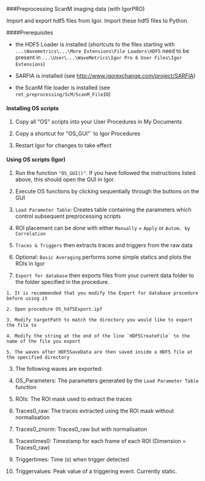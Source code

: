 ###Preprocessing ScanM imaging data (with IgorPRO)

Import and export hdf5 files from Igor. Import these hdf5 files to Python.


####Prerequisites

- the HDF5 Loader is installed (shortcuts to the files starting with ``...\Wavemetrics\...\More Extensions\File Loaders\HDF5`` need to be present in ``...\User\...\WaveMetrics\Igor Pro 6 User Files\Igor Extensions``)

- SARFIA is installed (see http://www.igorexchange.com/project/SARFIA)

- the ScanM file loader is installed (see ``ret_preprocessing/ScM/ScanM_FileIO``)


#### Installing OS scripts

1. Copy all "OS" scripts into your User Procedures in My Documents

2. Copy a shortcut for "OS_GUI"` to Igor Procedures

3. Restart Igor for changes to take effect


#### Using OS scripts (Igor)

1. Run the function `"OS_GUI()"`. If you have followed the instructions listed above, this should open the GUI in Igor.

2. Execute OS functions by clicking sequentially through the buttons on the GUI

  1. `Load Parameter Table`: Creates table containing the parameters which control subsequent preprocessing scripts

  2. ROI placement can be done with either `Manually` + `Apply` or `Autom. by Correlation`

  3. `Traces & Triggers` then extracts traces and triggers from the raw data

  4. Optional: `Basic Averaging` performs some simple statics and plots the ROIs in Igor

  5. `Export for database` then exports files from your current data folder to the folder specified in the procedure.

    1. It is recommended that you modify the Export for database procedure before using it

    2. Open procedure OS_hdf5Export.ipf

    3. Modify targetPath to match the directory you would like to export the file to

    4. Modify the string at the end of the line `HDF5CreateFile` to the name of the file you export

    5. The waves after HDF5SaveData are then saved inside a HDF5 file at the specified directory

3. The following waves are exported:

  1. OS_Parameters: The parameters generated by the `Load Parameter Table` function

  2. ROIs: The ROI mask used to extract the traces

  3. Traces0_raw: The traces extracted using the ROI mask without normalisation

  4. Traces0_znorm: Traces0_raw but with normalisation

  5. Tracestimes0: Timestamp for each frame of each ROI (Dimension = Traces0_raw)

  6. Triggertimes: Time (s) when trigger detected

  7. Triggervalues: Peak value of a triggering event. Currently static.

